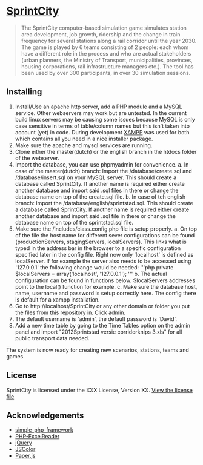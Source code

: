 # [SprintCity](http://www.deltametropool.nl/nl/sprintcity_english)

> The SprintCity computer-based simulation game simulates station area development, job growth, ridership and the change in train frequency for several stations along a rail corridor until the year 2030. The game is played by 6 teams consisting of 2 people: each whom have a different role in the process and who are actual stakeholders (urban planners, the Ministry of Transport, municipalities, provinces, housing corporations, rail infrastructure managers etc.). The tool has been used by over 300 participants, in over 30 simulation sessions.

## Installing

1. Install/Use an apache http server, add a PHP module and a MySQL service. Other webservers may work but are untested. In the current build linux servers may be causing some issues because MySQL is only case sensitive in terms of table/column names but this isn't taken into account (yet) in code. During development [XAMPP](https://www.apachefriends.org/index.html) was used for both which contains all you need in a nice installer package.
2. Make sure the apache and mysql services are running.
3. Clone either the master(dutch) or the english branch in the htdocs folder of the webserver.
4. Import the database, you can use phpmyadmin for convenience.
  a. In case of the master(dutch) branch: Import the /database/create.sql and /database/insert.sql on your MySQL server. This should create a database called SprintCity. If another name is required either create another database and import said .sql files in there or change the database name on top of the create.sql file.
  b. In case of teh english branch: Import the /database/english/sprintstad.sql. This should create a database called SprintCity. If another name is required either create another database and import said .sql file in there or change the database name on top of the sprintstad.sql file.
5. Make sure the /includes/class.config.php file is setup properly.
  a. On top of the file the host name for different sever configurations can be found (productionServers, stagingServers, localServers). This links what is typed in the address bar in the browser to a specific configuration specified later in the config file. Right now only 'localhost' is defined as localServer. If for example the server also needs to be accessed using '127.0.0.1' the following change would be needed: 
'''php
private $localServers = array('localhost', '127\.0\.0\.1');
'''
  b. The actual configuration can be found in functions below. $localServers addresses point to the local() function for example.
  c. Make sure the database host, name, username and password is setup correctly here. The config there is default for a xampp installation.
6. Go to http://localhost/SprintCity or any other domain or folder you put the files from this repository in. Click admin.
7. The default username is 'admin', the default password is 'David'.
8. Add a new time table by going to the Time Tables option on the admin panel and import "2012Sprintstad versie corridorknips 3.xls" for all public transport data needed.

The system is now ready for creating new scenarios, stations, teams and games.

## License

SprintCity is licensed under the XXX License, Version XX. [View the license file](LICENSE)

## Acknowledgements

* [simple-php-framework](https://github.com/tylerhall/simple-php-framework)
* [PHP-ExcelReader](http://sourceforge.net/projects/phpexcelreader/)
* [jQuery](https://github.com/jquery/jquery)
* [JSColor](http://jscolor.com/)
* [Paper.js](http://paperjs.org/)